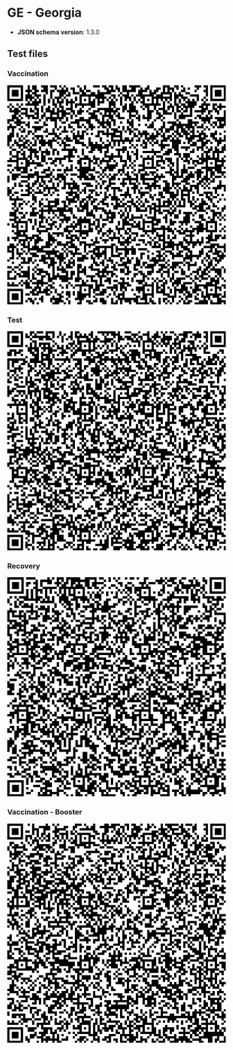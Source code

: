 # GE - Georgia

* **JSON schema version**: 1.3.0

## Test files

### Vaccination

![VAC](VAC_FULL_COURSE.png)

### Test

![TEST](TEST_CERTIFICATE.png)

### Recovery

![REC](REC_CERTIFICATE.png)

### Vaccination - Booster

![VAC_BOOSTER](VAC_BOOSTER.png)